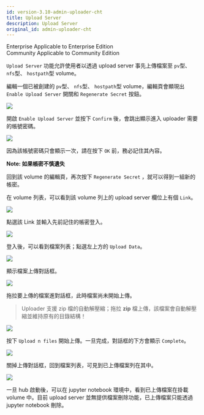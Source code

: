```yaml
---
id: version-3.10-admin-uploader-cht
title: Upload Server
description: Upload Server
original_id: admin-uploader-cht
---
```

<div class="label-sect">
  <div class="ee-only tooltip">Enterprise
    <span class="tooltiptext">Applicable to Enterprise Edition</span>
  </div>
  <div class="ce-only tooltip">Community
    <span class="tooltiptext">Applicable to Community Edition</span>
  </div>
</div>

`Upload Server` 功能允許使用者以透過 upload server 事先上傳檔案至 `pv`型、 `nfs`型、 `hostpath`型 volume。

編輯一個已被創建的 `pv`型、 `nfs`型、 `hostpath`型 volume，編輯頁會顯現出 `Enable Upload Server` 開關和 `Regenerate Secret` 按鈕。

![](assets/dataset_pv_v2_upload_server.png)

開啟 `Enable Upload Server` 並按下 `Confirm` 後，會跳出顯示進入 uploader 需要的帳號密碼。

![](assets/dataset_pv_v2_credential.png)

因為該帳號密碼只會顯示一次，請在按下 `OK` 前，務必記住其內容。

**Note: 如果帳密不慎遺失**

回到該 volume 的編輯頁，再次按下 `Regenerate Secret` ，就可以得到一組新的帳密。

在 volume 列表，可以看到該 volume 列上的 upload server 欄位上有個 `Link`。

![](assets/dataset_pv_v2_upload_server_enable.png)

點選該 Link 並輸入先前記住的帳密登入。

![](assets/dataset_pv_v2_upload_server_login2.png)

登入後，可以看到檔案列表；點選左上方的 `Upload Data`。

![](assets/dataset_pv_v2_file_manager_upload.png)

顯示檔案上傳對話框。

![](assets/dataset_pv_v2_upload_dialogue.png)

拖拉要上傳的檔案進對話框，此時檔案尚未開始上傳。

>Uploader 支援 zip 檔的自動解壓縮；拖拉 **zip** 檔上傳，該檔案會自動解壓縮並維持原有的目錄結構！

![](assets/dataset_pv_v2_drag_file.png)

按下 `Upload n files` 開始上傳。一旦完成，對話框的下方會顯示 `Complete`。

![](assets/dataset_pv_v2_upload_button.png)

關掉上傳對話框，回到檔案列表，可見到已上傳檔案列在其中。

![](assets/dataset_pv_v2_file_uploaded.png)

一旦 hub 啟動後，可以在 jupyter notebook 環境中，看到已上傳檔案在掛載 volume 中。目前 upload server 並無提供檔案刪除功能，已上傳檔案只能透過 jupyter notebook 刪除。